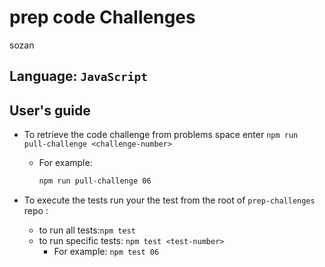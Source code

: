 # prep code Challenges
sozan
## Language: `JavaScript`

## User's guide

- To retrieve the code challenge from problems space enter `npm run pull-challenge <challenge-number>`

  - For example:

    ```bash
    npm run pull-challenge 06
    ```

- To execute the tests run your the test from the root of `prep-challenges` repo :

  - to run all tests:`npm test`
  - to run specific tests: `npm test <test-number>`
    - For example: `npm test 06`
